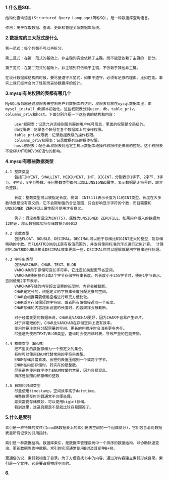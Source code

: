 **1.什么是SQL**

    结构化查询语言(Structured Query Language)简称SQL，是一种数据库查询语言。

    作用：用于存取数据、查询、更新和管理关系数据库系统。


**2.数据库的三大范式是什么**

    第一范式：每个列都不可以再拆分。

    第二范式：在第一范式的基础上，非主键列完全依赖于主键，而不能是依赖于主键的一部分。

    第三范式：在第二范式的基础上，非主键列只依赖于主键，不依赖于其他非主键。

    在设计数据库结构的时候，要尽量遵守三范式，如果不遵守，必须有足够的理由。比如性能。事实上我们经常会为了性能而妥协数据库的设计。


**3.mysql有关权限的表都有哪几个**

    MySQL服务器通过权限表来控制用户对数据库的访问，权限表存放在mysql数据库里，由mysql_install_db脚本初始化。这些权限表分别user，db，table_priv，columns_priv和host。下面分别介绍一下这些表的结构和内容：

        user权限表：记录允许连接到服务器的用户帐号信息，里面的权限是全局级的。
        db权限表：记录各个帐号在各个数据库上的操作权限。
        table_priv权限表：记录数据表级的操作权限。
        columns_priv权限表：记录数据列级的操作权限。
        host权限表：配合db权限表对给定主机上数据库级操作权限作更细致的控制。这个权限表不受GRANT和REVOKE语句的影响。


**4.mysql有哪些数据类型**

    4.1 整数类型 
        包括TINYINT、SMALLINT、MEDIUMINT、INT、BIGINT，分别表示1字节、2字节、3字节、4字节、8字节整数。任何整数类型都可以加上UNSIGNED属性，表示数据是无符号的，即非负整数。

        长度：整数类型可以被指定长度，例如：INT(11)表示长度为11的INT类型。长度在大多数场景是没有意义的，它不会限制值的合法范围，只会影响显示字符的个数，而且需要和UNSIGNED ZEROFILL属性配合使用才有意义。

        例子：假定类型设定为INT(5)，属性为UNSIGNED ZEROFILL，如果用户插入的数据为12的话，那么数据库实际存储数据为00012

    4.2 实数类型
        包括FLOAT、DOUBLE、DECIMAL。DECIMAL可以用于存储比BIGINT还大的整型，能存储精确的小数。而FLOAT和DOUBLE是有取值范围的，并支持使用标准的浮点进行近似计算。 计算时FLOAT和DOUBLE相比DECIMAL效率更高一些，DECIMAL你可以理解成是用字符串进行处理。

    4.3 字符串类型
        包括VARCHAR、CHAR、TEXT、BLOB
        VARCHAR用于存储可变长字符串，它比定长类型更节省空间。
        VARCHAR使用额外1或2个字节存储字符串长度。列长度小于255字节时，使用1字节表示，否则使用2字节表示。
        VARCHAR存储的内容超出设置的长度时，内容会被截断。
        CHAR是定长的，根据定义的字符串长度分配足够的空间。
        CHAR会根据需要使用空格进行填充方便比较。
        CHAR适合存储很短的字符串，或者所有值都接近同一个长度。
        CHAR存储的内容超出设置的长度时，内容同样会被截断。

        对于经常变更的数据来说，CHAR比VARCHAR更好，因为CHAR不容易产生碎片。
        对于非常短的列，CHAR比VARCHAR在存储空间上更有效率。
        使用时要注意只分配需要的空间，更长的列排序时会消耗更多内存。
        尽量避免使用TEXT/BLOB类型，查询时会使用临时表，导致严重的性能开销。

    4.4 枚举类型（ENUM）
        把不重复的数据存储为一个预定义的集合。
        有时可以使用ENUM代替常用的字符串类型。
        ENUM存储非常紧凑，会把列表值压缩到一个或两个字节。
        ENUM在内部存储时，其实存的是整数。
        尽量避免使用数字作为ENUM枚举的常量，因为容易混乱。
        排序是按照内部存储的整数

    4.5 日期和时间类型
        尽量使用timestamp，空间效率高于datetime，
        用整数保存时间戳通常不方便处理。
        如果需要存储微妙，可以使用bigint存储。
        看到这里，这道真题是不是就比较容易回答了。


**5.什么是索引**

    索引是一种特殊的文件(InnoDB数据表上的索引是表空间的一个组成部分)，它们包含着对数据表里所有记录的引用指针。

    索引是一种数据结构。数据库索引，是数据库管理系统中一个排序的数据结构，以协助快速查询、更新数据库表中数据。索引的实现通常使用B树及其变种B+树。

    更通俗的说，索引就相当于目录。为了方便查找书中的内容，通过对内容建立索引形成目录。索引是一个文件，它是要占据物理空间的。


**6.**